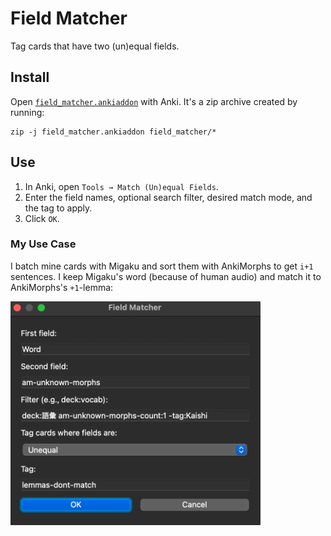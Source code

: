 # Field Matcher

Tag cards that have two (un)equal fields.

## Install

Open [`field_matcher.ankiaddon`](field_matcher.ankiaddon) with Anki.
It's a zip archive created by running:

    zip -j field_matcher.ankiaddon field_matcher/*

## Use

1. In Anki, open `Tools → Match (Un)equal Fields`.
2. Enter the field names, optional search filter, desired match mode, and the tag to apply.
3. Click `OK`.

### My Use Case

I batch mine cards with Migaku and sort them with AnkiMorphs to get `i+1` sentences.
I keep Migaku's word (because of human audio) and match it to AnkiMorphs's `+1`-lemma:

<img src='my_settings.png' width='400'>

